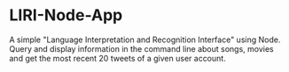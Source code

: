 # LIRI-Node-App

A simple "Language Interpretation and Recognition Interface" using Node. Query and display information in the command line about songs, movies and get the most recent 20 tweets of a given user account. 
